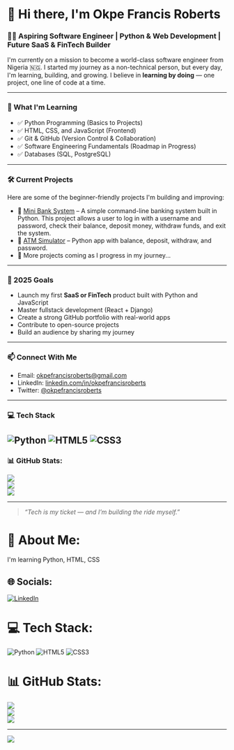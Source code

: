 # 👋 Hi there, I'm Okpe Francis Roberts

### 🧑‍💻 Aspiring Software Engineer | Python & Web Development | Future SaaS & FinTech Builder

I'm currently on a mission to become a world-class software engineer from Nigeria 🇳🇬. I started my journey as a non-technical person, but every day, I'm learning, building, and growing. I believe in **learning by doing** — one project, one line of code at a time.

---

### 🚀 What I'm Learning
- ✅ Python Programming (Basics to Projects)
- ✅ HTML, CSS, and JavaScript (Frontend)
- ✅ Git & GitHub (Version Control & Collaboration)
- ✅ Software Engineering Fundamentals (Roadmap in Progress)
- ✅ Databases (SQL, PostgreSQL)

---

### 🛠️ Current Projects
Here are some of the beginner-friendly projects I'm building and improving:

- 🏦 [Mini Bank System](https://github.com/OkpeFrancisRoberts/mini-bank-system) – A simple command-line banking system built in Python. This project allows a user to log in with a username and password, check their balance, deposit money, withdraw funds, and exit the system.
- 🔐 [ATM Simulator](https://github.com/OkpeFrancisRoberts/atm-simulator) – Python app with balance, deposit, withdraw, and password.
- 📁 More projects coming as I progress in my journey...

---

### 🎯 2025 Goals
- Launch my first **SaaS or FinTech** product built with Python and JavaScript
- Master fullstack development (React + Django)
- Create a strong GitHub portfolio with real-world apps
- Contribute to open-source projects
- Build an audience by sharing my journey

---

### 📫 Connect With Me
- Email: [okpefrancisroberts@gmail.com](mailto:okpefrancisroberts@gmai.com)
- LinkedIn: [linkedin.com/in/okpefrancisroberts](https://linkedin.com)
- Twitter: [@okpefrancisroberts](https://twitter.com)

---

### 💻 Tech Stack
![Python](https://img.shields.io/badge/python-3670A0?style=for-the-badge&logo=python&logoColor=ffdd54) ![HTML5](https://img.shields.io/badge/html5-%23E34F26.svg?style=for-the-badge&logo=html5&logoColor=white) ![CSS3](https://img.shields.io/badge/css3-%231572B6.svg?style=for-the-badge&logo=css3&logoColor=white)
---

### 📊 GitHub Stats:
![](https://github-readme-stats.vercel.app/api?username=OkpeFrancisRoberts&theme=dark&hide_border=false&include_all_commits=false&count_private=false)<br/>
![](https://nirzak-streak-stats.vercel.app/?user=OkpeFrancisRoberts&theme=dark&hide_border=false)<br/>
![](https://github-readme-stats.vercel.app/api/top-langs/?username=OkpeFrancisRoberts&theme=dark&hide_border=false&include_all_commits=false&count_private=false&layout=compact)

---

> _“Tech is my ticket — and I’m building the ride myself.”_

# 💫 About Me:
I'm learning Python, HTML, CSS


## 🌐 Socials:
[![LinkedIn](https://img.shields.io/badge/LinkedIn-%230077B5.svg?logo=linkedin&logoColor=white)](https://linkedin.com/in/OkpeFrancisRoberts) 

# 💻 Tech Stack:
![Python](https://img.shields.io/badge/python-3670A0?style=for-the-badge&logo=python&logoColor=ffdd54) ![HTML5](https://img.shields.io/badge/html5-%23E34F26.svg?style=for-the-badge&logo=html5&logoColor=white) ![CSS3](https://img.shields.io/badge/css3-%231572B6.svg?style=for-the-badge&logo=css3&logoColor=white)
# 📊 GitHub Stats:
![](https://github-readme-stats.vercel.app/api?username=OkpeFrancisRoberts&theme=dark&hide_border=false&include_all_commits=false&count_private=false)<br/>
![](https://nirzak-streak-stats.vercel.app/?user=OkpeFrancisRoberts&theme=dark&hide_border=false)<br/>
![](https://github-readme-stats.vercel.app/api/top-langs/?username=OkpeFrancisRoberts&theme=dark&hide_border=false&include_all_commits=false&count_private=false&layout=compact)

---
[![](https://visitcount.itsvg.in/api?id=OkpeFrancisRoberts&icon=0&color=0)](https://visitcount.itsvg.in)

<!-- Proudly created with GPRM ( https://gprm.itsvg.in ) -->
